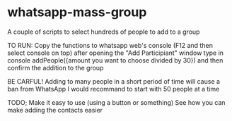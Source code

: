 # whatsapp-mass-group
A couple of scripts to select hundreds of people to add to a group

TO RUN:
Copy the functions to whatsapp web's console (F12 and then select console on top)
after opening the "Add Participiant" window type in console addPeople({amount you want to choose divided by 30})
and then confirm the addition to the group

BE CARFUL!
Adding to many people in a short period of time will cause a ban from WhatsApp
I would recommand to start with 50 people at a time

TODO; 
Make it easy to use (using a button or something)
See how you can make adding the contacts easier
